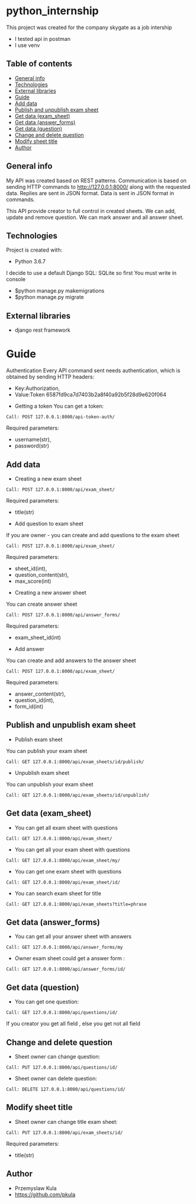 # python_internship

This project was created for the company skygate as a job intership

* I tested api in postman
* I use venv



## Table of contents
* [General info](#general-info)
* [Technologies](#technologies)
* [External libraries](#external-libraries)
* [Guide](#guide)
* [Add data](#add-data)
* [Publish and unpublish exam sheet](#publish-and-unpublish-exam-sheet)
* [Get data (exam_sheet)](#get-data_answer)
* [Get data (answer_forms)](#get-data-questions-sheet)
* [Get data (question)](#get-data-questions)
* [Change and delete question](#change-and-delete-question)
* [Modify sheet title](#modify-sheet-title)
* [Author](#author)






## General info
My API was created based on REST patterns. Communication is based on sending HTTP 
commands to http://127.0.0.1:8000/ along with the requested data.
Replies are sent in JSON format. Data is sent in JSON format in commands.

This API provide creator to full control in created sheets. We can add, update and remove question.
We can mark answer and all answer sheet.

## Technologies

Project is created with:
* Python 3.6.7

I decide to use a default Django SQL: SQLite so first You must write in console
* $python manage.py makemigrations
* $python manage.py migrate





## External libraries

* django rest framework


# Guide

Authentication
Every API command sent needs authentication, which is obtained by sending HTTP headers:
- Key:Authorization,
- Value:Token 6587fd9ca7d7403b2a8f40a92b5f28d9e620f064

* Getting a token
You can get a token:
```
Call: POST 127.0.0.1:8000/api-token-auth/
```
Required parameters:
- username(str),
- password(str)


## Add data

* Creating a new exam sheet

```
Call: POST 127.0.0.1:8000/api/exam_sheet/
```

Required parameters:
- title(str)


* Add question to exam sheet

If you are owner - you can create and add questions to the exam sheet

```
Call: POST 127.0.0.1:8000/api/exam_sheet/
```

Required parameters:
- sheet_id(int), 
- question_content(str), 
- max_score(int)



* Creating a new answer sheet

You can create answer sheet

```
Call: POST 127.0.0.1:8000/api/answer_forms/
```

Required parameters:
- exam_sheet_id(int)


* Add answer

You can create and add answers to the answer sheet

```
Call: POST 127.0.0.1:8000/api/exam_sheet/
```

Required parameters:
- answer_content(str), 
- question_id(int), 
- form_id(int)

## Publish and unpublish exam sheet

* Publish exam sheet

You can publish your exam sheet

```
Call: GET 127.0.0.1:8000/api/exam_sheets/id/publish/
```

* Unpublish exam sheet

You can unpublish your exam sheet
```
Call: GET 127.0.0.1:8000/api/exam_sheets/id/unpublish/
```

## Get data (exam_sheet)

* You can get all exam sheet with questions

```
Call: GET 127.0.0.1:8000/api/exam_sheet/
```

* You can get all your exam sheet with questions

```
Call: GET 127.0.0.1:8000/api/exam_sheet/my/
```

* You can get one exam sheet with questions
```
Call: GET 127.0.0.1:8000/api/exam_sheet/id/
```

* You can search exam sheet for title

```
Call: GET 127.0.0.1:8000/api/exam_sheets?title=phrase
```


## Get data (answer_forms)

* You can get all your answer sheet with answers

```
Call: GET 127.0.0.1:8000/api/answer_forms/my
```

* Owner exam sheet could get a answer form :

```
Call: GET 127.0.0.1:8000/api/answer_forms/id/
```

## Get data (question)

* You can get one question:

```
Call: GET 127.0.0.1:8000/api/questions/id/
```

 If you creator you get all field , else you get not all field

## Change and delete question

* Sheet owner can change question:

```
Call: PUT 127.0.0.1:8000/api/questions/id/
```

* Sheet owner can delete question:

```
Call: DELETE 127.0.0.1:8000/api/questions/id/
```

## Modify sheet title


* Sheet owner can change title exam sheet:

```
Call: PUT 127.0.0.1:8000/api/exam_sheets/id/
```

Required parameters:  
- title(str)

## Author

* Przemyslaw Kula
* https://github.com/pkula